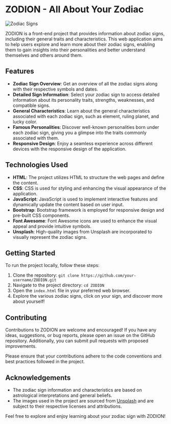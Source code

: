 # ZODION - All About Your Zodiac

![Zodiac Signs](zodiac.jpg)

ZODION is a front-end project that provides information about zodiac signs, including their general traits and characteristics. This web application aims to help users explore and learn more about their zodiac signs, enabling them to gain insights into their personalities and better understand themselves and others around them.

## Features

- **Zodiac Sign Overview**: Get an overview of all the zodiac signs along with their respective symbols and dates.
- **Detailed Sign Information**: Select your zodiac sign to access detailed information about its personality traits, strengths, weaknesses, and compatible signs.
- **General Characteristics**: Learn about the general characteristics associated with each zodiac sign, such as element, ruling planet, and lucky color.
- **Famous Personalities**: Discover well-known personalities born under each zodiac sign, giving you a glimpse into the traits commonly associated with them.
- **Responsive Design**: Enjoy a seamless experience across different devices with the responsive design of the application.

## Technologies Used

- **HTML**: The project utilizes HTML to structure the web pages and define the content.
- **CSS**: CSS is used for styling and enhancing the visual appearance of the application.
- **JavaScript**: JavaScript is used to implement interactive features and dynamically update the content based on user input.
- **Bootstrap**: Bootstrap framework is employed for responsive design and pre-built CSS components.
- **Font Awesome**: Font Awesome icons are used to enhance the visual appeal and provide intuitive symbols.
- **Unsplash**: High-quality images from Unsplash are incorporated to visually represent the zodiac signs.

## Getting Started

To run the project locally, follow these steps:

1. Clone the repository: `git clone https://github.com/your-username/ZODION.git`
2. Navigate to the project directory: `cd ZODION`
3. Open the `index.html` file in your preferred web browser.
4. Explore the various zodiac signs, click on your sign, and discover more about yourself!

## Contributing

Contributions to ZODION are welcome and encouraged! If you have any ideas, suggestions, or bug reports, please open an issue on the GitHub repository. Additionally, you can submit pull requests with proposed improvements.

Please ensure that your contributions adhere to the code conventions and best practices followed in the project.


## Acknowledgements

- The zodiac sign information and characteristics are based on astrological interpretations and general beliefs.
- The images used in the project are sourced from [Unsplash](https://unsplash.com) and are subject to their respective licenses and attributions.

Feel free to explore and enjoy learning about your zodiac sign with ZODION!
